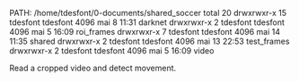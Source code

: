 PATH: 
/home/tdesfont/0-documents/shared_soccer
total 20
drwxrwxr-x 15 tdesfont tdesfont 4096 mai    8 11:31 darknet
drwxrwxr-x  2 tdesfont tdesfont 4096 mai    5 16:09 roi_frames
drwxrwxr-x  7 tdesfont tdesfont 4096 mai   14 11:35 shared
drwxrwxr-x  2 tdesfont tdesfont 4096 mai   13 22:53 test_frames
drwxrwxr-x  2 tdesfont tdesfont 4096 mai    5 16:09 video

Read a cropped video and detect movement.
